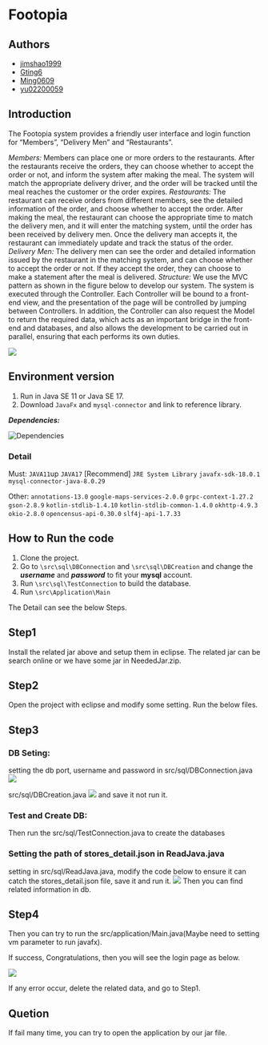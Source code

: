 # Footopia

## Authors
- [jimshao1999](https://github.com/jimshao1999)
- [Gting6](https://github.com/Gting6)
- [Ming0609](https://github.com/Ming0609)
- [yu02200059](https://github.com/yu02200059)

## Introduction
The Footopia system provides a friendly user interface and login function for “Members”, “Delivery Men” and “Restaurants”.

*Members:*
Members can place one or more orders to the restaurants. After the restaurants receive the orders, they can choose whether to accept the order or not, and inform the system after making the meal. The system will match the appropriate delivery driver, and the order will be tracked until the meal reaches the customer or the order expires.
*Restaurants:*
The restaurant can receive orders from different members, see the detailed information of the order, and choose whether to accept the order. After making the meal, the restaurant can choose the appropriate time to match the delivery men, and it will enter the matching system, until the order has been received by delivery men. Once the delivery man accepts it, the restaurant can immediately update and track the status of the order.
*Delivery Men:*
The delivery men can see the order and detailed information issued by the restaurant in the matching system, and can choose whether to accept the order or not. If they accept the order, they can choose to make a statement after the meal is delivered.
*Structure:*
We use the MVC pattern as shown in the figure below to develop our system. The system is executed through the Controller. Each Controller will be bound to a front-end view, and the presentation of the page will be controlled by jumping between Controllers. In addition, the Controller can also request the Model to return the required data, which acts as an important bridge in the front-end and databases, and also allows the development to be carried out in parallel, ensuring that each performs its own duties.

![](https://i.imgur.com/PNnRNNN.png)

## Environment version

1. Run in Java SE 11 or Java SE 17.
2. Download `JavaFx` and `mysql-connector` and link to reference library.

***Dependencies:***

![Dependencies](https://user-images.githubusercontent.com/46078933/173243517-75d19841-daf8-4efd-bd9f-cf24f6f019d8.png)

### Detail
Must:
`JAVA11`up
`JAVA17` [Recommend]
`JRE System Library`
`javafx-sdk-18.0.1`
`mysql-connector-java-8.0.29`

Other:
`annotations-13.0`
`google-maps-services-2.0.0`
`grpc-context-1.27.2`
`gson-2.8.9`
`kotlin-stdlib-1.4.10`
`kotlin-stdlib-common-1.4.0`
`okhttp-4.9.3`
`okio-2.8.0`
`opencensus-api-0.30.0`
`slf4j-api-1.7.33`

## How to Run the code
1. Clone the project.
2. Go to `\src\sql\DBConnection` and `\src\sql\DBCreation` and change the ***username*** and ***password*** to fit your **mysql** account.
3. Run `\src\sql\TestConnection` to build the database.
4. Run `\src\Application\Main`

The Detail can see the below Steps.

## Step1
Install the related jar above and setup them in eclipse.
The related jar can be search online or we have some jar in NeededJar.zip.

## Step2
Open the project with eclipse and modify some setting.
Run the below files.

## Step3
### DB Seting:
setting the db port, username and password in
src/sql/DBConnection.java
![](https://i.imgur.com/6WP8yF4.png)

src/sql/DBCreation.java
![](https://i.imgur.com/4T2r0V7.png)
and save it not run it.

### Test and Create DB:
Then run the 
src/sql/TestConnection.java
to create the databases

### Setting the path of stores_detail.json in ReadJava.java
setting in src/sql/ReadJava.java, modify the code below to ensure it can catch the stores_detail.json file, save it and run it.
![](https://i.imgur.com/TFE68kb.png)
Then you can find related information in db.

## Step4
Then you can try to run the src/application/Main.java(Maybe need to setting vm parameter to run javafx).

If success, Congratulations, then you will see the login page as below.

![](https://i.imgur.com/AX0BtcO.png)

If any error occur, delete the related data, and go to Step1.

## Quetion
If fail many time, you can try to open the application by our jar file.



